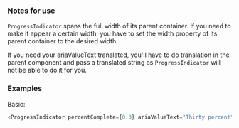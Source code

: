 ### Notes for use

`ProgressIndicator` spans the full width of its parent container. If you need to make it appear
a certain width, you have to set the width property of its parent container to the desired
width.

If you need your ariaValueText translated, you'll have to do translation in the parent component and
pass a translated string as `ProgressIndicator` will not be able to do it for you.

### Examples

Basic:

```js { "props": { "data-example": "basic" } }
<ProgressIndicator percentComplete={0.3} ariaValueText="Thirty percent" />
```